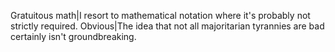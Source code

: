 Gratuitous math|I resort to mathematical notation where it's probably not strictly required.
Obvious|The idea that not all majoritarian tyrannies are bad certainly isn't groundbreaking.
